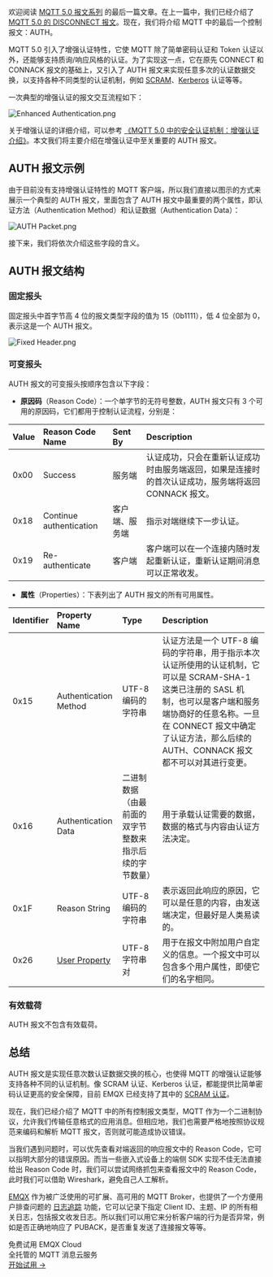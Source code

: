 欢迎阅读 [MQTT 5.0 报文系列](https://www.emqx.com/zh/blog/introduction-to-mqtt-control-packets) 的最后一篇文章。在上一篇中，我们已经介绍了 [MQTT 5.0 的 DISCONNECT 报文](https://www.emqx.com/zh/blog/mqtt-5-0-control-packets-05-disconnect)。现在，我们将介绍 MQTT 中的最后一个控制报文：AUTH。

MQTT 5.0 引入了增强认证特性，它使 MQTT 除了简单密码认证和 Token 认证以外，还能够支持质询/响应风格的认证。为了实现这一点，它在原先 CONNECT 和 CONNACK 报文的基础上，又引入了 AUTH 报文来实现任意多次的认证数据交换，以支持各种不同类型的认证机制，例如 [SCRAM](https://en.wikipedia.org/wiki/Salted_Challenge_Response_Authentication_Mechanism)、[Kerberos](https://en.wikipedia.org/wiki/Kerberos_(protocol)) 认证等等。

一次典型的增强认证的报文交互流程如下：

![Enhanced Authentication.png](https://assets.emqx.com/images/a0e0e42c203f113132ab4adabab93461.png)

关于增强认证的详细介绍，可以参考 [《MQTT 5.0 中的安全认证机制：增强认证介绍》](https://www.emqx.com/zh/blog/leveraging-enhanced-authentication-for-mqtt-security)。本文我们将主要介绍在增强认证中至关重要的 AUTH 报文。

## AUTH 报文示例

由于目前没有支持增强认证特性的 MQTT 客户端，所以我们直接以图示的方式来展示一个典型的 AUTH 报文，里面包含了 AUTH 报文中最重要的两个属性，即认证方法（Authentication Method）和认证数据（Authentication Data）：

![AUTH Packet.png](https://assets.emqx.com/images/3b7ac282f542aff5485af51bf2648249.png)

接下来，我们将依次介绍这些字段的含义。

## AUTH 报文结构

### 固定报头

固定报头中首字节高 4 位的报文类型字段的值为 15（0b1111），低 4 位全部为 0，表示这是一个 AUTH 报文。

![Fixed Header.png](https://assets.emqx.com/images/475a63308cf88814f273692e75e8dfd9.png)

### 可变报头

AUTH 报文的可变报头按顺序包含以下字段：

- **原因码**（Reason Code）：一个单字节的无符号整数，AUTH 报文只有 3 个可用的原因码，它们都用于控制认证流程，分别是：

| **Value** | **Reason Code Name**    | **Sent By**    | **Description**                                              |
| :-------- | :---------------------- | :------------- | :----------------------------------------------------------- |
| 0x00      | Success                 | 服务端         | 认证成功，只会在重新认证成功时由服务端返回，如果是连接时的首次认证成功，服务端将返回 CONNACK 报文。 |
| 0x18      | Continue authentication | 客户端、服务端 | 指示对端继续下一步认证。                                     |
| 0x19      | Re-authenticate         | 客户端         | 客户端可以在一个连接内随时发起重新认证，重新认证期间消息可以正常收发。 |

- **属性**（Properties）：下表列出了 AUTH 报文的所有可用属性。

| **Identifier** | **Property Name**                                            | **Type**                                               | **Description**                                              |
| :------------- | :----------------------------------------------------------- | :----------------------------------------------------- | :----------------------------------------------------------- |
| 0x15           | Authentication Method                                        | UTF-8 编码的字符串                                     | 认证方法是一个 UTF-8 编码的字符串，用于指示本次认证所使用的认证机制，它可以是 SCRAM-SHA-1 这类已注册的 SASL 机制，也可以是客户端和服务端协商好的任意名称。一旦在 CONNECT 报文中确定了认证方法，那么后续的 AUTH、CONNACK 报文都不可以对其进行变更。 |
| 0x16           | Authentication Data                                          | 二进制数据（由最前面的双字节整数来指示后续的字节数量） | 用于承载认证需要的数据，数据的格式与内容由认证方法决定。     |
| 0x1F           | Reason String                                                | UTF-8 编码的字符串                                     | 表示返回此响应的原因，它可以是任意的内容，由发送端决定，但最好是人类易读的。 |
| 0x26           | [User Property](https://www.emqx.com/zh/blog/mqtt5-user-properties) | UTF-8 字符串对                                         | 用于在报文中附加用户自定义的信息。一个报文中可以包含多个用户属性，即使它们的名字相同。 |

### 有效载荷

AUTH 报文不包含有效载荷。

## 总结

AUTH 报文是实现任意次数认证数据交换的核心，也使得 MQTT 的增强认证能够支持各种不同的认证机制。像 SCRAM 认证、Kerberos 认证，都能提供比简单密码认证更高的安全保障，目前 EMQX 已经支持了其中的 [SCRAM 认证](https://docs.emqx.com/zh/emqx/v5.1/access-control/authn/scram.html)。

现在，我们已经介绍了 MQTT 中的所有控制报文类型，MQTT 作为一个二进制协议，允许我们传输任意格式的应用消息。但相应地，我们也需要严格地按照协议规范来编码和解析 MQTT 报文，否则就可能造成协议错误。

当我们遇到问题时，可以优先查看对端返回的响应报文中的 Reason Code，它可以指明大部分的错误原因。而当一些嵌入式设备上的端侧 SDK 实现不佳无法直接给出 Reason Code 时，我们可以尝试网络抓包来查看报文中的 Reason Code，此时我们可以借助 Wireshark，避免自己人工解析。

[EMQX](https://www.emqx.io/zh) 作为被广泛使用的可扩展、高可用的 MQTT Broker，也提供了一个方便用户排查问题的 [日志追踪](https://docs.emqx.com/zh/emqx/v5.1/observability/tracer.html#日志追踪介绍) 功能，它可以记录下指定 Client ID、主题、IP 的所有相关日志，包括报文收发日志。所以我们可以用它来分析客户端的行为是否异常，例如是否正确地响应了 PUBACK，是否重复发送了连接报文等等。

<section class="promotion">
    <div>
        免费试用 EMQX Cloud
        <div class="is-size-14 is-text-normal has-text-weight-normal">全托管的 MQTT 消息云服务</div>
    </div>
    <a href="https://accounts-zh.emqx.com/signup?continue=https://cloud.emqx.com/console/deployments/0?oper=new" class="button is-gradient px-5">开始试用 →</a>
</section>
